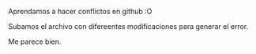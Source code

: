 Aprendamos a hacer conflictos en github :O

Subamos el archivo con difereentes modificaciones para generar el error.

Me parece bien.

